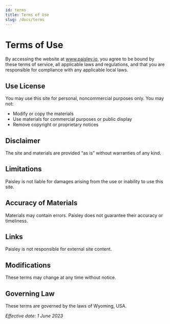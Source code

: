 ```yaml
---
id: terms
title: Terms of Use
slug: /docs/terms
---
```



# Terms of Use

By accessing the website at www.paisley.io, you agree to be bound by these terms of service,
all applicable laws and regulations, and that you are responsible for compliance with any applicable local laws.

## Use License

You may use this site for personal, noncommercial purposes only. You may not:

- Modify or copy the materials
- Use materials for commercial purposes or public display
- Remove copyright or proprietary notices

## Disclaimer

The site and materials are provided “as is” without warranties of any kind.

## Limitations

Paisley is not liable for damages arising from the use or inability to use this site.

## Accuracy of Materials

Materials may contain errors. Paisley does not guarantee their accuracy or timeliness.

## Links

Paisley is not responsible for external site content.

## Modifications

These terms may change at any time without notice.

## Governing Law

These terms are governed by the laws of Wyoming, USA.

_Effective date: 1 June 2023_
